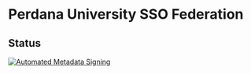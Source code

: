 # Perdana University SSO Federation

## Status
[![Automated Metadata Signing](https://github.com/PU-SDS/pufed/actions/workflows/sign.yml/badge.svg)](https://github.com/PU-SDS/pufed/actions/workflows/sign.yml)
